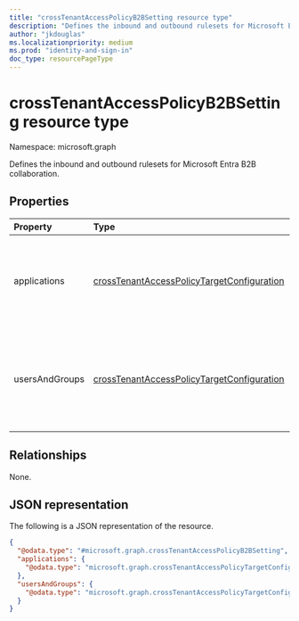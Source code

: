 ```yaml
---
title: "crossTenantAccessPolicyB2BSetting resource type"
description: "Defines the inbound and outbound rulesets for Microsoft Entra B2B collaboration."
author: "jkdouglas"
ms.localizationpriority: medium
ms.prod: "identity-and-sign-in"
doc_type: resourcePageType
---
```


# crossTenantAccessPolicyB2BSetting resource type

Namespace: microsoft.graph

Defines the inbound and outbound rulesets for Microsoft Entra B2B collaboration.

## Properties

|Property|Type|Description|
|:---|:---|:---|
|applications|[crossTenantAccessPolicyTargetConfiguration](../resources/crosstenantaccesspolicytargetconfiguration.md)|The list of applications targeted with your cross-tenant access policy.|
|usersAndGroups|[crossTenantAccessPolicyTargetConfiguration](../resources/crosstenantaccesspolicytargetconfiguration.md)|The list of users and groups targeted with your cross-tenant access policy.|

## Relationships

None.

## JSON representation

The following is a JSON representation of the resource.
<!-- {
  "blockType": "resource",
  "@odata.type": "microsoft.graph.crossTenantAccessPolicyB2BSetting"
}
-->

``` json
{
  "@odata.type": "#microsoft.graph.crossTenantAccessPolicyB2BSetting",
  "applications": {
    "@odata.type": "microsoft.graph.crossTenantAccessPolicyTargetConfiguration"
  },
  "usersAndGroups": {
    "@odata.type": "microsoft.graph.crossTenantAccessPolicyTargetConfiguration"
  }
}
```
